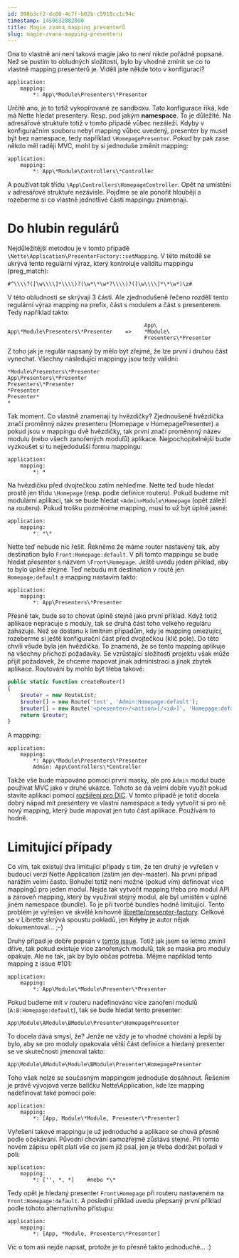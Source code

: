 ```yaml
---
id: 098b3cf2-dc80-4c7f-b02b-c5918cc1c94c
timestamp: 1459632882000
title: Magie zvaná mapping presenterů
slug: magie-zvana-mapping-presenteru
---
```

Ona to vlastně ani není taková magie jako to není nikde pořádně popsané. Než se pustím to obludných složitostí, bylo by vhodné zmínit se co to vlastně mapping presenterů je. Viděli jste někde toto v konfiguraci?

```neon
application:
	mapping:
		*: App\*Module\Presenters\*Presenter
```

Určitě ano, je to totiž vykopírované ze sandboxu. Tato konfigurace říká, kde má Nette hledat presentery. Resp. pod jakým **namespace**. To je důležité. Na adresářové struktuře totiž v tomto případě vůbec nezáleží. Kdyby v konfiguračním souboru nebyl mapping vůbec uvedený, presenter by musel být bez namespace, tedy například `\HomepagePresenter`. Pokud by pak zase někdo měl raději MVC, mohl by si jednoduše změnit mapping:

```neon
application:
	mapping:
		*: App\*Module\Controllers\*Controller
```

A používat tak třídu `\App\Controllers\HomepageController`. Opět na umístění v adresářové struktuře nezávisle. Pojďme se ale ponořit hlouběji a rozeberme si co vlastně jednotlivé části mappingu znamenají.

# Do hlubin regulárů

Nejdůležitější metodou je v tomto případě `\Nette\Application\PresenterFactory::setMapping`. V této metodě se ukrývá tento regulární výraz, který kontroluje validitu mappingu (preg_match):

```
#^\\\\?([\w\\\\]*\\\\)?(\w*\*\w*?\\\\)?([\w\\\\]*\*\w*)\z#
```

V této obludnosti se skrývají 3 části. Ale zjednodušeně řečeno rozdělí tento regulární výraz mapping na prefix, část s modulem a část s presenterem. Tedy například takto:

```
                                           App\
App\*Module\Presenters\*Presenter    =>    *Module\
                                           Presenters\*Presenter
```

Z toho jak je regulár napsaný by mělo být zřejmé, že lze první i druhou část vynechat. Všechny následující mappingy jsou tedy validní:

```
*Module\Presenters\*Presenter
App\Presenters\*Presenter
Presenters\*Presenter
*Presenter
Presenter*
*
```

Tak moment. Co vlastně znamenají ty hvězdičky? Zjednoušeně hvězdička značí proměnný název presenteru (Homepage v HomepagePresenter) a pokud jsou v mappingu dvě hvězdičky, tak první značí proměnnný název modulu (nebo všech zanořených modulů) aplikace. Nejpochopitelnější bude vyzkoušet si tu nejjedodušší formu mappingu:

```neon
application:
	mapping:
		*: *
```

Na hvězdičku před dvojtečkou zatím nehleďme. Nette teď bude hledat prostě jen třídu `\Homepage` (resp. podle definice routeru). Pokud budeme mít modulární aplikaci, tak se bude hledat `<Admin>Module\Homepage` (opět záleží na routeru). Pokud trošku pozměníme mapping, musí to už být úplně jasné:

```neon
application:
	mapping:
		*: *\*
```

Nette teď nebude nic řešit. Řekněme že máme router nastavený tak, aby destination bylo `Front:Homepage:default`. V při tomto mappingu se bude hledat přesenter s názvem `\Front\Homepage`. Ještě uvedu jeden příklad, aby to bylo úplně zřejmé. Teď nebudu mít destination v routě jen `Homepage:default` a mapping nastavím takto:

```neon
application:
	mapping:
		*: App\Presenters\*Presenter
```

Přesně tak, bude se to chovat úplně stejně jako první příklad. Když totiž aplikace nepracuje s moduly, tak se druhá část toho velkého reguláru zahazuje. Než se dostanu k limitním případům, kdy je mapping omezující, rozeberme si ještě konfigurační část před dvojtečkou (klíč pole). Do této chvíli všude byla jen hvězdička. To znamená, že se tento mapping aplikuje na všechny příchozí požadavky. Se vzrůstající složitostí projektu však může přijít požadavek, že chceme mapovat jinak administraci a jinak zbytek aplikace. Routování by mohlo být třeba takové:

```php
public static function createRouter()
{
	$router = new RouteList;
	$router[] = new Route('test', 'Admin:Homepage:default');
	$router[] = new Route('<presenter>/<action>[/<id>]', 'Homepage:default');
	return $router;
}
```

A mapping:

```neon
application:
	mapping:
		*: App\*Module\Presenters\*Presenter
        Admin: App\Controllers\*Controller
```

Takže vše bude mapováno pomocí první masky, ale pro `Admin` modul bude používat MVC jako v druhé ukázce. Tohoto se dá velmi dobře využít pokud stavíte aplikaci pomocí [rozšíření pro DIC](rozsireni-pro-dic). V tomto případě je totiž docela dobrý nápad mít presentery ve vlastní namespace a tedy vytvořit si pro ně nový mapping, který bude mapovat jen tuto část aplikace. Používám to hodně.

# Limitující případy

Co vím, tak existují dva limitující případy s tím, že ten druhý je vyřešen v budoucí verzi Nette Application (zatím jen dev-master). Na první případ narážím velmi často. Bohužel totiž není možné (pokud vím) definovat více mappingů pro jeden modul. Nejde tak vytvořit mapping třeba pro modul API a zároveň mapping, který by využíval stejný modul, ale byl umístěn v úplně jiném namespace (bundle). To je při tvorbě bundles hodně limitující. Tento problém je vyřešen ve skvělé knihovně [librette/presenter-factory](https://github.com/librette/presenter-factory). Celkově se v Librette skrývá spoustu pokladů, jen <del>Kdyby</del> je autor nějak dokumentoval... ;-)

Druhý případ je dobře popsán v [tomto issue](https://github.com/nette/application/issues/101). Totiž jak jsem se letmo zmínil dříve, tak pokud existuje více zanořených modulů, tak se maska pro moduly opakuje. Ale ne tak, jak by bylo občas potřeba. Mějme například tento mapping z issue #101:

```neon
application:
	mapping:
		*: App\Module\*Module\Presenter\*Presenter
```

Pokud budeme mít v routeru nadefinováno více zanoření modulů (`A:B:Homepage:default`), tak se bude hledat tento presenter:

```
App\Module\AModule\BModule\Presenter\HomepagePresenter
```

To docela dává smysl, že? Jenže ne vždy je to vhodné chování a lepší by bylo, aby se pro moduly opakovala větší část definice a hledaný presenter se ve skutečnosti jmenoval takto:

```
App\Module\AModule\Module\BModule\Presenter\HomepagePresenter
```

Toho však nelze se současným mappingem jednoduše dosáhnout. Řešením je právě vývojová verze balíčku Nette\Application, kde lze mapping nadefinovat také pomocí pole:

```neon
application:
	mapping:
		*: [App, Module\*Module, Presenter\*Presenter]
```

Vyřešení takové mappingu je už jednoduché a aplikace se chová přesně podle očekávání. Původní chování samozřejmě zůstává stejné. Při tomto novém zápisu opět platí vše co jsem již psal, jen je třeba dodržet pořadí v poli:

```neon
application:
	mapping:
		*: ['', *, *]    #nebo *\*
```

Tedy opět je hledaný presenter `Front\Homepage` při routeru nastaveném na `Front:Homepage:default`. A poslední příklad uvedu přepsaný první příklad podle tohoto alternativního přístupu:

```neon
application:
	mapping:
		*: [App, *Module, Presenters\*Presenter]
```

Víc o tom asi nejde napsat, protože je to přesně takto jednoduché... :)
